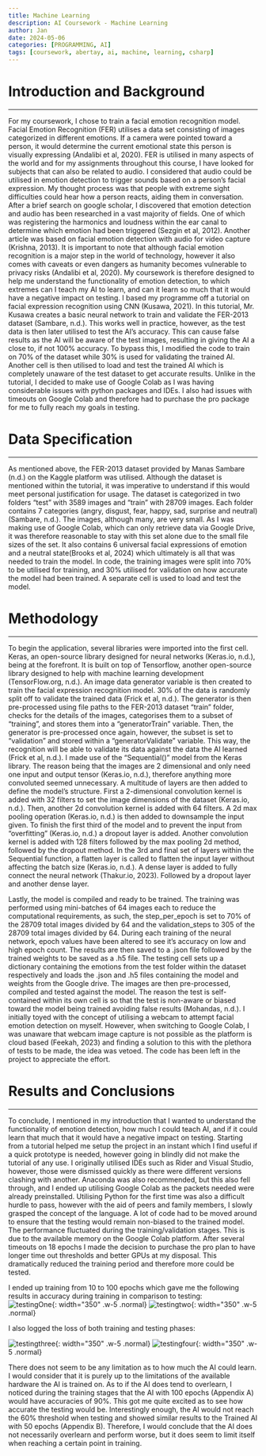 ```yaml
---
title: Machine Learning
description: AI Coursework - Machine Learning
author: Jan
date: 2024-05-06
categories: [PROGRAMMING, AI]
tags: [coursework, abertay, ai, machine, learning, csharp]
---
```


# Introduction and Background
---
For my coursework, I chose to train a facial emotion recognition model. Facial Emotion Recognition (FER) utilises a data set consisting of images categorized in different emotions. If a camera were pointed toward a person, it would determine the current emotional state this person is visually expressing (Andalibi et al, 2020).
FER is utilised in many aspects of the world and for my assignments throughout this course, I have looked for subjects that can also be related to audio. I considered that audio could be utilised in emotion detection to trigger sounds based on a person’s facial expression. My thought process was that people with extreme sight difficulties could hear how a person reacts, aiding them in conversation. After a brief search on google scholar, I discovered that emotion detection and audio has been researched in a vast majority of fields. One of which was registering the harmonics and loudness within the ear canal to determine which emotion had been triggered (Sezgin et al, 2012). Another article was based on facial emotion detection with audio for video capture (Krishna, 2013). It is important to note that although facial emotion recognition is a major step in the world of technology, however it also comes with caveats or even dangers as humanity becomes vulnerable to privacy risks (Andalibi et al, 2020).
My coursework is therefore designed to help me understand the functionality of emotion detection, to which extremes can I teach my AI to learn, and can it learn so much that it would have a negative impact on testing.
I based my programme off a tutorial on facial expression recognition using CNN (Kusawa, 2021). In this tutorial, Mr. Kusawa creates a basic neural network to train and validate the FER-2013 dataset (Sambare, n.d.). This works well in practice, however, as the test data is then later utilised to test the AI’s accuracy. This can cause false results as the AI will be aware of the test images, resulting in giving the AI a close to, if not 100% accuracy.
To bypass this, I modified the code to train on 70% of the dataset while 30% is used for validating the trained AI. Another cell is then utilised to load and test the trained AI which is completely unaware of the test dataset to get accurate results. Unlike in the tutorial, I decided to make use of Google Colab as I was having considerable issues with python packages and IDEs. I also had issues with timeouts on Google Colab and therefore had to purchase the pro package for me to fully reach my goals in testing.<br>

# Data Specification
---
As mentioned above, the FER-2013 dataset provided by Manas Sambare (n.d.) on the Kaggle platform was utilised. Although the dataset is mentioned within the tutorial, it was imperative to understand if this would meet personal justification for usage. The dataset is categorized in two folders “test” with 3589 images and “train” with 28709 images. Each folder contains 7 categories (angry, disgust, fear, happy, sad, surprise and neutral)(Sambare, n.d.). The images, although many, are very small. As I was making use of Google Colab, which can only retrieve data via Google Drive, it was therefore reasonable to stay with this set alone due to the small file sizes of the set. It also contains 6 universal facial expressions of emotion and a neutral state(Brooks et al, 2024) which ultimately is all that was needed to train the model.
In code, the training images were split into 70% to be utilised for training, and 30% utilised for validation on how accurate the model had been trained. A separate cell is used to load and test the model.<br>

# Methodology
---
To begin the application, several libraries were imported into the first cell. Keras, an open-source library designed for neural networks (Keras.io, n.d.), being at the forefront. It is built on top of Tensorflow, another open-source library designed to help with machine learning development (TensorFlow.org, n.d.).
An image data generator variable is then created to train the facial expression recognition model. 30% of the data is randomly split off to validate the trained data (Frick et al, n.d.).
The generator is then pre-processed using file paths to the FER-2013 dataset “train” folder, checks for the details of the images, categorises them to a subset of “training”, and stores them into a “generatorTrain” variable. Then, the generator is pre-processed once again, however, the subset is set to “validation” and stored within a “generatorValidate” variable. This way, the recognition will be able to validate its data against the data the AI learned (Frick et al, n.d.).
I made use of the “Sequential()” model from the Keras library. The reason being that the images are 2 dimensional and only need one input and output tensor (Keras.io, n.d.), therefore anything more convoluted seemed unnecessary. A multitude of layers are then added to define the model’s structure. First a 2-dimensional convolution kernel is added with 32 filters to set the image dimensions of the dataset (Keras.io, n.d.). Then, another 2d convolution kernel is added with 64 filters. A 2d max pooling operation (Keras.io, n.d.) is then added to downsample the input given. To finish the first third of the model and to prevent the input from “overfitting” (Keras.io, n.d.) a dropout layer is added. Another convolution kernel is added with 128 filters followed by the max pooling 2d method, followed by the dropout method. In the 3rd and final set of layers within the Sequential function, a flatten layer is called to flatten the input layer without affecting the batch size (Keras.io, n.d.). A dense layer is added to fully connect the neural network (Thakur.io, 2023). Followed by a dropout layer and another dense layer.

Lastly, the model is compiled and ready to be trained. The training was performed using mini-batches of 64 images each to reduce the computational requirements, as such, the step_per_epoch is set to 70% of the 28709 total images divided by 64 and the validation_steps to 305 of the 28709 total images divided by 64. During each training of the neural network, epoch values have been altered to see it’s accuracy on low and high epoch count.
The results are then saved to a .json file followed by the trained weights to be saved as a .h5 file.
The testing cell sets up a dictionary containing the emotions from the test folder within the dataset respectively and loads the .json and .h5 files containing the model and weights from the Google drive.
The images are then pre-processed, compiled and tested against the model. The reason the test is self-contained within its own cell is so that the test is non-aware or biased toward the model being trained avoiding false results (Mohandas, n.d.).
I initially toyed with the concept of utilising a webcam to attempt facial emotion detection on myself. However, when switching to Google Colab, I was unaware that webcam image capture is not possible as the platform is cloud based (Feekah, 2023) and finding a solution to this with the plethora of tests to be made, the idea was vetoed. The code has been left in the project to appreciate the effort.<br>

# Results and Conclusions
---
To conclude, I mentioned in my introduction that I wanted to understand the functionality of emotion detection, how much I could teach AI, and if it could learn that much that it would have a negative impact on testing.
Starting from a tutorial helped me setup the project in an instant which I find useful if a quick prototype is needed, however going in blindly did not make the tutorial of any use. I originally utilised IDEs such as Rider and Visual Studio, however, those were dismissed quickly as there were different versions clashing with another. Anaconda was also recommended, but this also fell through, and I ended up utilising Google Colab as the packets needed were already preinstalled.
Utilising Python for the first time was also a difficult hurdle to pass, however with the aid of peers and family members, I slowly grasped the concept of the language. A lot of code had to be moved around to ensure that the testing would remain non-biased to the trained model.
The performance fluctuated during the training/validation stages. This is due to the available memory on the Google Colab platform. After several timeouts on 18 epochs I made the decision to purchase the pro plan to have longer time out thresholds and better GPUs at my disposal. This dramatically reduced the training period and therefore more could be tested.

I ended up training from 10 to 100 epochs which gave me the following results in accuracy during training in comparison to testing:<br>
![testingOne](/assets/img/AI/100epochs.png){: width="350" .w-5 .normal}
![testingtwo](/assets/img/AI/100epochs2.png){: width="350" .w-5 .normal}

I also logged the loss of both training and testing phases:

![testingthree](/assets/img/AI/loss100.png){: width="350" .w-5 .normal}
![testingfour](/assets/img/AI/loss1002.png){: width="350" .w-5 .normal}

There does not seem to be any limitation as to how much the AI could learn. I would consider that it is purely up to the limitations of the available hardware the AI is trained on.
As to if the AI does tend to overlearn, I noticed during the training stages that the AI with 100 epochs (Appendix A) would have accuracies of 90%. This got me quite excited as to see how accurate the testing would be. Interestingly enough, the AI would not reach the 60% threshold when testing and showed similar results to the Trained AI with 50 epochs (Appendix B). Therefore, I would conclude that the AI does not necessarily overlearn and perform worse, but it does seem to limit itself when reaching a certain point in training.